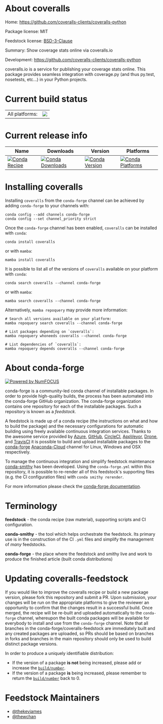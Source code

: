 About coveralls
===============

Home: https://github.com/coveralls-clients/coveralls-python

Package license: MIT

Feedstock license: [BSD-3-Clause](https://github.com/conda-forge/coveralls-feedstock/blob/main/LICENSE.txt)

Summary: Show coverage stats online via coveralls.io

Development: https://github.com/coveralls-clients/coveralls-python

coveralls.io is a service for publishing your coverage stats online. This
package provides seamless integration with coverage.py (and thus py.test,
nosetests, etc...) in your Python projects.


Current build status
====================


<table><tr><td>All platforms:</td>
    <td>
      <a href="https://dev.azure.com/conda-forge/feedstock-builds/_build/latest?definitionId=5526&branchName=main">
        <img src="https://dev.azure.com/conda-forge/feedstock-builds/_apis/build/status/coveralls-feedstock?branchName=main">
      </a>
    </td>
  </tr>
</table>

Current release info
====================

| Name | Downloads | Version | Platforms |
| --- | --- | --- | --- |
| [![Conda Recipe](https://img.shields.io/badge/recipe-coveralls-green.svg)](https://anaconda.org/conda-forge/coveralls) | [![Conda Downloads](https://img.shields.io/conda/dn/conda-forge/coveralls.svg)](https://anaconda.org/conda-forge/coveralls) | [![Conda Version](https://img.shields.io/conda/vn/conda-forge/coveralls.svg)](https://anaconda.org/conda-forge/coveralls) | [![Conda Platforms](https://img.shields.io/conda/pn/conda-forge/coveralls.svg)](https://anaconda.org/conda-forge/coveralls) |

Installing coveralls
====================

Installing `coveralls` from the `conda-forge` channel can be achieved by adding `conda-forge` to your channels with:

```
conda config --add channels conda-forge
conda config --set channel_priority strict
```

Once the `conda-forge` channel has been enabled, `coveralls` can be installed with `conda`:

```
conda install coveralls
```

or with `mamba`:

```
mamba install coveralls
```

It is possible to list all of the versions of `coveralls` available on your platform with `conda`:

```
conda search coveralls --channel conda-forge
```

or with `mamba`:

```
mamba search coveralls --channel conda-forge
```

Alternatively, `mamba repoquery` may provide more information:

```
# Search all versions available on your platform:
mamba repoquery search coveralls --channel conda-forge

# List packages depending on `coveralls`:
mamba repoquery whoneeds coveralls --channel conda-forge

# List dependencies of `coveralls`:
mamba repoquery depends coveralls --channel conda-forge
```


About conda-forge
=================

[![Powered by
NumFOCUS](https://img.shields.io/badge/powered%20by-NumFOCUS-orange.svg?style=flat&colorA=E1523D&colorB=007D8A)](https://numfocus.org)

conda-forge is a community-led conda channel of installable packages.
In order to provide high-quality builds, the process has been automated into the
conda-forge GitHub organization. The conda-forge organization contains one repository
for each of the installable packages. Such a repository is known as a *feedstock*.

A feedstock is made up of a conda recipe (the instructions on what and how to build
the package) and the necessary configurations for automatic building using freely
available continuous integration services. Thanks to the awesome service provided by
[Azure](https://azure.microsoft.com/en-us/services/devops/), [GitHub](https://github.com/),
[CircleCI](https://circleci.com/), [AppVeyor](https://www.appveyor.com/),
[Drone](https://cloud.drone.io/welcome), and [TravisCI](https://travis-ci.com/)
it is possible to build and upload installable packages to the
[conda-forge](https://anaconda.org/conda-forge) [Anaconda-Cloud](https://anaconda.org/)
channel for Linux, Windows and OSX respectively.

To manage the continuous integration and simplify feedstock maintenance
[conda-smithy](https://github.com/conda-forge/conda-smithy) has been developed.
Using the ``conda-forge.yml`` within this repository, it is possible to re-render all of
this feedstock's supporting files (e.g. the CI configuration files) with ``conda smithy rerender``.

For more information please check the [conda-forge documentation](https://conda-forge.org/docs/).

Terminology
===========

**feedstock** - the conda recipe (raw material), supporting scripts and CI configuration.

**conda-smithy** - the tool which helps orchestrate the feedstock.
                   Its primary use is in the construction of the CI ``.yml`` files
                   and simplify the management of *many* feedstocks.

**conda-forge** - the place where the feedstock and smithy live and work to
                  produce the finished article (built conda distributions)


Updating coveralls-feedstock
============================

If you would like to improve the coveralls recipe or build a new
package version, please fork this repository and submit a PR. Upon submission,
your changes will be run on the appropriate platforms to give the reviewer an
opportunity to confirm that the changes result in a successful build. Once
merged, the recipe will be re-built and uploaded automatically to the
`conda-forge` channel, whereupon the built conda packages will be available for
everybody to install and use from the `conda-forge` channel.
Note that all branches in the conda-forge/coveralls-feedstock are
immediately built and any created packages are uploaded, so PRs should be based
on branches in forks and branches in the main repository should only be used to
build distinct package versions.

In order to produce a uniquely identifiable distribution:
 * If the version of a package **is not** being increased, please add or increase
   the [``build/number``](https://docs.conda.io/projects/conda-build/en/latest/resources/define-metadata.html#build-number-and-string).
 * If the version of a package **is** being increased, please remember to return
   the [``build/number``](https://docs.conda.io/projects/conda-build/en/latest/resources/define-metadata.html#build-number-and-string)
   back to 0.

Feedstock Maintainers
=====================

* [@thekevjames](https://github.com/thekevjames/)
* [@thewchan](https://github.com/thewchan/)

